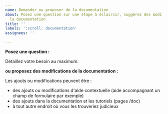 ```yaml
---
name: Demander ou proposer de la documentation
about: Posez une question sur une étape à éclaircir, suggérez des modifications de
  la documentation
title: ''
labels: ':scroll: documentation'
assignees: ''

---
```


**Posez une question :**

Détaillez votre besoin au maximum.

**ou proposez des modifications de la documentation :**

Les ajouts ou modifications peuvent être :

- des ajouts ou modifications d'aide contextuelle (aide accompagnant un champ de formulaire par exemple)
- des ajouts dans la documentation et les tutoriels (pages /doc)
- à tout autre endroit où vous les trouveriez judicieux
